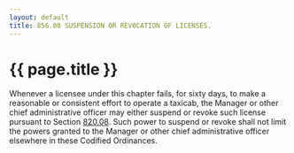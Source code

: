 ```yaml
---
layout: default 
title: 856.08 SUSPENSION OR REVOCATION OF LICENSES.
---
```


{{ page.title }}
================

Whenever a licensee under this chapter fails, for sixty days, to make a
reasonable or consistent effort to operate a taxicab, the Manager or
other chief administrative officer may either suspend or revoke such
license pursuant to Section [820.08](39af5aa4.html). Such power to
suspend or revoke shall not limit the powers granted to the Manager or
other chief administrative officer elsewhere in these Codified
Ordinances.
